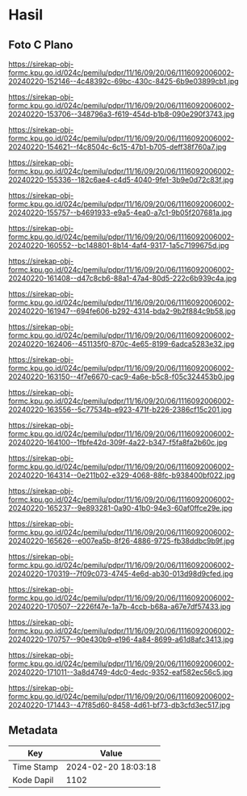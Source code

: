 # Hasil

## Foto C Plano

https://sirekap-obj-formc.kpu.go.id/024c/pemilu/pdpr/11/16/09/20/06/1116092006002-20240220-152146--4c48392c-69bc-430c-8425-6b9e03899cb1.jpg

https://sirekap-obj-formc.kpu.go.id/024c/pemilu/pdpr/11/16/09/20/06/1116092006002-20240220-153706--348796a3-f619-454d-b1b8-090e290f3743.jpg

https://sirekap-obj-formc.kpu.go.id/024c/pemilu/pdpr/11/16/09/20/06/1116092006002-20240220-154621--f4c8504c-6c15-47b1-b705-deff38f760a7.jpg

https://sirekap-obj-formc.kpu.go.id/024c/pemilu/pdpr/11/16/09/20/06/1116092006002-20240220-155336--182c6ae4-c4d5-4040-9fe1-3b9e0d72c83f.jpg

https://sirekap-obj-formc.kpu.go.id/024c/pemilu/pdpr/11/16/09/20/06/1116092006002-20240220-155757--b4691933-e9a5-4ea0-a7c1-9b05f207681a.jpg

https://sirekap-obj-formc.kpu.go.id/024c/pemilu/pdpr/11/16/09/20/06/1116092006002-20240220-160552--bc148801-8b14-4af4-9317-1a5c7199675d.jpg

https://sirekap-obj-formc.kpu.go.id/024c/pemilu/pdpr/11/16/09/20/06/1116092006002-20240220-161408--d47c8cb6-88a1-47a4-80d5-222c6b939c4a.jpg

https://sirekap-obj-formc.kpu.go.id/024c/pemilu/pdpr/11/16/09/20/06/1116092006002-20240220-161947--694fe606-b292-4314-bda2-9b2f884c9b58.jpg

https://sirekap-obj-formc.kpu.go.id/024c/pemilu/pdpr/11/16/09/20/06/1116092006002-20240220-162406--451135f0-870c-4e65-8199-6adca5283e32.jpg

https://sirekap-obj-formc.kpu.go.id/024c/pemilu/pdpr/11/16/09/20/06/1116092006002-20240220-163150--4f7e6670-cac9-4a6e-b5c8-f05c324453b0.jpg

https://sirekap-obj-formc.kpu.go.id/024c/pemilu/pdpr/11/16/09/20/06/1116092006002-20240220-163556--5c77534b-e923-471f-b226-2386cf15c201.jpg

https://sirekap-obj-formc.kpu.go.id/024c/pemilu/pdpr/11/16/09/20/06/1116092006002-20240220-164100--1fbfe42d-309f-4a22-b347-f5fa8fa2b60c.jpg

https://sirekap-obj-formc.kpu.go.id/024c/pemilu/pdpr/11/16/09/20/06/1116092006002-20240220-164314--0e211b02-e329-4068-88fc-b938400bf022.jpg

https://sirekap-obj-formc.kpu.go.id/024c/pemilu/pdpr/11/16/09/20/06/1116092006002-20240220-165237--9e893281-0a90-41b0-94e3-60af0ffce29e.jpg

https://sirekap-obj-formc.kpu.go.id/024c/pemilu/pdpr/11/16/09/20/06/1116092006002-20240220-165626--e007ea5b-8f26-4886-9725-fb38ddbc9b9f.jpg

https://sirekap-obj-formc.kpu.go.id/024c/pemilu/pdpr/11/16/09/20/06/1116092006002-20240220-170319--7f09c073-4745-4e6d-ab30-013d98d9cfed.jpg

https://sirekap-obj-formc.kpu.go.id/024c/pemilu/pdpr/11/16/09/20/06/1116092006002-20240220-170507--2226f47e-1a7b-4ccb-b68a-a67e7df57433.jpg

https://sirekap-obj-formc.kpu.go.id/024c/pemilu/pdpr/11/16/09/20/06/1116092006002-20240220-170757--90e430b9-e196-4a84-8699-a61d8afc3413.jpg

https://sirekap-obj-formc.kpu.go.id/024c/pemilu/pdpr/11/16/09/20/06/1116092006002-20240220-171011--3a8d4749-4dc0-4edc-9352-eaf582ec56c5.jpg

https://sirekap-obj-formc.kpu.go.id/024c/pemilu/pdpr/11/16/09/20/06/1116092006002-20240220-171443--47f85d60-8458-4d61-bf73-db3cfd3ec517.jpg


## Metadata

| Key        | Value               |
| ---------- | ------------------- |
| Time Stamp | 2024-02-20 18:03:18 |
| Kode Dapil | 1102                |



